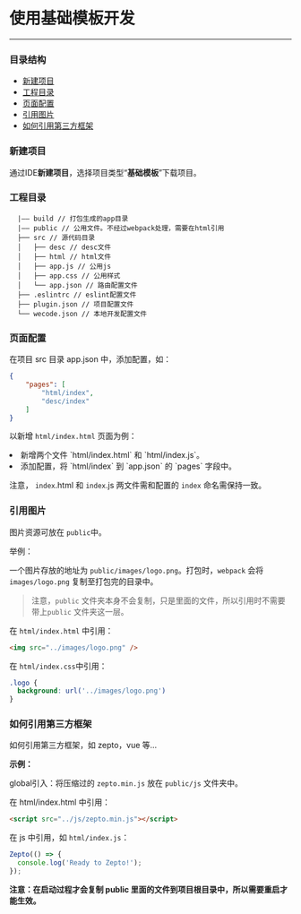 #  使用基础模板开发
-----------------------------

### 目录结构

- [新建项目](#新建项目)
- [工程目录](#工程目录)
- [页面配置](#页面配置)
- [引用图片](#引用图片)
- [如何引用第三方框架](#如何引用第三方框架)

### 新建项目

通过IDE**新建项目**，选择项目类型“**基础模板**”下载项目。

### 工程目录

```text
  |—— build // 打包生成的app目录
  |—— public // 公用文件。不经过webpack处理，需要在html引用
  ├── src // 源代码目录
  │   ├── desc // desc文件
  │   ├── html // html文件
  │   ├── app.js // 公用js
  │   ├── app.css // 公用样式
  │   └── app.json // 路由配置文件
  ├── .eslintrc // eslint配置文件
  ├── plugin.json // 项目配置文件
  └── wecode.json // 本地开发配置文件
```

### 页面配置

在项目 src 目录 app.json 中，添加配置，如：

```json
{
    "pages": [
        "html/index",
        "desc/index"
    ]
}
```

以新增 `html/index.html` 页面为例：

<li>新增两个文件 `html/index.html` 和 `html/index.js`。
<li>添加配置，将 `html/index` 到 `app.json` 的 `pages` 字段中。

注意， `index`.html 和 `index`.js 两文件需和配置的 `index` 命名需保持一致。

### 引用图片

图片资源可放在 `public`中。

举例：

一个图片存放的地址为 `public/images/logo.png`。打包时，`webpack` 会将 `images/logo.png` 复制至打包完的目录中。

> 注意，`public` 文件夹本身不会复制，只是里面的文件，所以引用时不需要带上`public` 文件夹这一层。

在 `html/index.html` 中引用：

```html
<img src="../images/logo.png" />
```

在 `html/index.css`中引用：

```css
.logo {
  background: url('../images/logo.png')
}
```


### 如何引用第三方框架

如何引用第三方框架，如 zepto，vue 等...

**示例：**

global引入：将压缩过的 `zepto.min.js` 放在 `public/js` 文件夹中。

在 html/index.html 中引用：

```html
<script src="../js/zepto.min.js"></script>
```

在 js 中引用，如 `html/index.js`：

```js
Zepto(() => {
  console.log('Ready to Zepto!');
});
```

**注意：在启动过程才会复制 public 里面的文件到项目根目录中，所以需要重启才能生效。**
